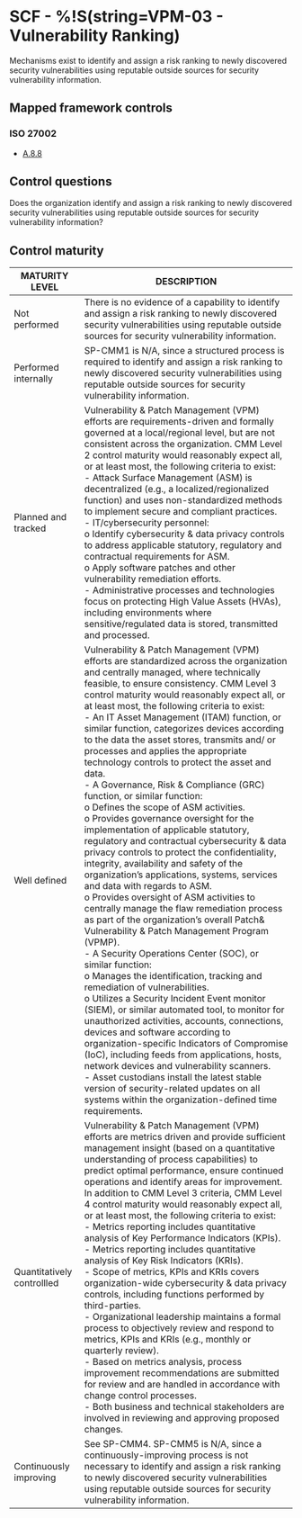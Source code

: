 # SCF - %!S(string=VPM-03 - Vulnerability Ranking)
Mechanisms exist to identify and assign a risk ranking to newly discovered security vulnerabilities using reputable outside sources for security vulnerability information. 
## Mapped framework controls
### ISO 27002
- [A.8.8](../iso27002/a-8.md#a88)
## Control questions
Does the organization identify and assign a risk ranking to newly discovered security vulnerabilities using reputable outside sources for security vulnerability information? 
## Control maturity
|       MATURITY LEVEL       |                                                                                                                                                                                                                                                                                                                                                                                                                                                                                                                                                                                                                                                                                                                                                                                                                                                                                  DESCRIPTION                                                                                                                                                                                                                                                                                                                                                                                                                                                                                                                                                                                                                                                                                                                                                                                                                                                                                   |
|----------------------------|--------------------------------------------------------------------------------------------------------------------------------------------------------------------------------------------------------------------------------------------------------------------------------------------------------------------------------------------------------------------------------------------------------------------------------------------------------------------------------------------------------------------------------------------------------------------------------------------------------------------------------------------------------------------------------------------------------------------------------------------------------------------------------------------------------------------------------------------------------------------------------------------------------------------------------------------------------------------------------------------------------------------------------------------------------------------------------------------------------------------------------------------------------------------------------------------------------------------------------------------------------------------------------------------------------------------------------------------------------------------------------------------------------------------------------------------------------------------------------------------------------------------------------------------------------------------------------------------------------------------------------------------------------------------------------------------------------------------------------------------------------------------------------|
| Not performed              | There is no evidence of a capability to identify and assign a risk ranking to newly discovered security vulnerabilities using reputable outside sources for security vulnerability information.                                                                                                                                                                                                                                                                                                                                                                                                                                                                                                                                                                                                                                                                                                                                                                                                                                                                                                                                                                                                                                                                                                                                                                                                                                                                                                                                                                                                                                                                                                                                                                                |
| Performed internally       | SP-CMM1 is N/A, since a structured process is required to identify and assign a risk ranking to newly discovered security vulnerabilities using reputable outside sources for security vulnerability information.                                                                                                                                                                                                                                                                                                                                                                                                                                                                                                                                                                                                                                                                                                                                                                                                                                                                                                                                                                                                                                                                                                                                                                                                                                                                                                                                                                                                                                                                                                                                                              |
| Planned and tracked        | Vulnerability & Patch Management (VPM) efforts are requirements-driven and formally governed at a local/regional level, but are not consistent across the organization. CMM Level 2 control maturity would reasonably expect all, or at least most, the following criteria to exist:<br>- Attack Surface Management (ASM) is decentralized (e.g., a localized/regionalized function) and uses non-standardized methods to implement secure and compliant practices.<br>- IT/cybersecurity personnel:<br>o	Identify cybersecurity & data privacy controls to address applicable statutory, regulatory and contractual requirements for ASM.<br>o	Apply software patches and other vulnerability remediation efforts.<br>- Administrative processes and technologies focus on protecting High Value Assets (HVAs), including environments where sensitive/regulated data is stored, transmitted and processed.                                                                                                                                                                                                                                                                                                                                                                                                                                                                                                                                                                                                                                                                                                                                                                                                                                                                     |
| Well defined               | Vulnerability & Patch Management (VPM) efforts are standardized across the organization and centrally managed, where technically feasible, to ensure consistency. CMM Level 3 control maturity would reasonably expect all, or at least most, the following criteria to exist:<br>- An IT Asset Management (ITAM) function, or similar function, categorizes devices according to the data the asset stores, transmits and/ or processes and applies the appropriate technology controls to protect the asset and data.<br>- A Governance, Risk & Compliance (GRC) function, or similar function:<br>o	Defines the scope of ASM activities.<br>o	Provides governance oversight for the implementation of applicable statutory, regulatory and contractual cybersecurity & data privacy controls to protect the confidentiality, integrity, availability and safety of the organization’s applications, systems, services and data with regards to ASM.<br>o	Provides oversight of ASM activities to centrally manage the flaw remediation process as part of the organization’s overall Patch& Vulnerability & Patch Management Program (VPMP). <br>- A Security Operations Center (SOC), or similar function:<br>o	Manages the identification, tracking and remediation of vulnerabilities.<br>o	Utilizes a Security Incident Event monitor (SIEM), or similar automated tool, to monitor for unauthorized activities, accounts, connections, devices and software according to organization-specific Indicators of Compromise (IoC), including feeds from applications, hosts, network devices and vulnerability scanners.<br>- Asset custodians install the latest stable version of security-related updates on all systems within the organization-defined time requirements.  |
| Quantitatively controllled | Vulnerability & Patch Management (VPM) efforts are metrics driven and provide sufficient management insight (based on a quantitative understanding of process capabilities) to predict optimal performance, ensure continued operations and identify areas for improvement. In addition to CMM Level 3 criteria, CMM Level 4 control maturity would reasonably expect all, or at least most, the following criteria to exist:<br>- 	Metrics reporting includes quantitative analysis of Key Performance Indicators (KPIs).<br>- 	Metrics reporting includes quantitative analysis of Key Risk Indicators (KRIs).<br>- 	Scope of metrics, KPIs and KRIs covers organization-wide cybersecurity & data privacy controls, including functions performed by third-parties.<br>- 	Organizational leadership maintains a formal process to objectively review and respond to metrics, KPIs and KRIs (e.g., monthly or quarterly review).<br>- 	Based on metrics analysis, process improvement recommendations are submitted for review and are handled in accordance with change control processes.<br>- 	Both business and technical stakeholders are involved in reviewing and approving proposed changes.                                                                                                                                                                                                                                                                                                                                                                                                                                                                                                                                                                               |
| Continuously improving     | See SP-CMM4. SP-CMM5 is N/A, since a continuously-improving process is not necessary to identify and assign a risk ranking to newly discovered security vulnerabilities using reputable outside sources for security vulnerability information.                                                                                                                                                                                                                                                                                                                                                                                                                                                                                                                                                                                                                                                                                                                                                                                                                                                                                                                                                                                                                                                                                                                                                                                                                                                                                                                                                                                                                                                                                                                                |
